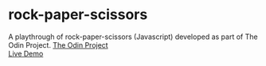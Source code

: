 # rock-paper-scissors
A playthrough of rock-paper-scissors (Javascript) developed as part of The Odin Project.
[The Odin Project](https://www.theodinproject.com/)  
[Live Demo](https://drtierney.github.io/rock-paper-scissors/)

